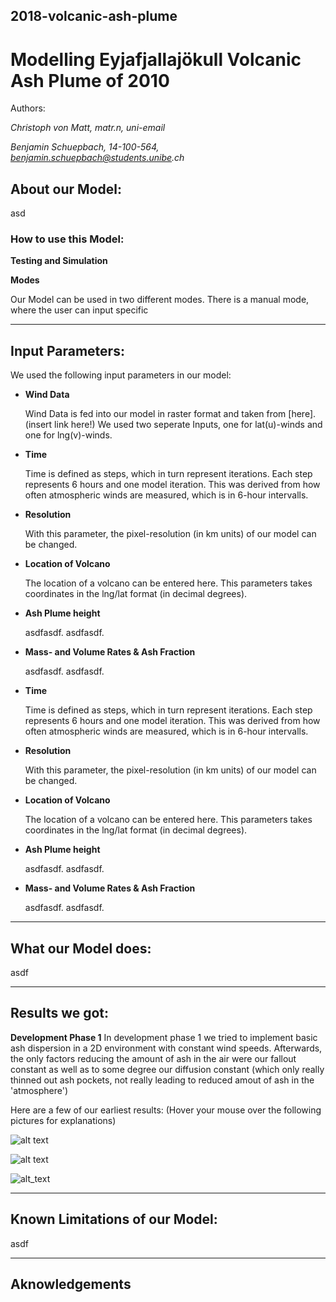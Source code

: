 ## 2018-volcanic-ash-plume

# Modelling Eyjafjallajökull Volcanic Ash Plume of 2010

Authors:

_Christoph von Matt, matr.n, uni-email_

_Benjamin Schuepbach, 14-100-564, benjamin.schuepbach@students.unibe.ch_


## About our Model:

asd

### How to use this Model:

**Testing and Simulation**

**Modes**

Our Model can be used in two different modes. There is a manual mode, where the user can input specific


---


## Input Parameters:
We used the following input parameters in our model:


+ **Wind Data**

   Wind Data is fed into our model in raster format and taken from [here].(insert link here!)
   We used two seperate Inputs, one for lat(u)-winds and one for lng(v)-winds.


+ **Time**

   Time is defined as steps, which in turn represent iterations. Each step represents 6 hours and one model iteration.
   This was derived from how often atmospheric winds are measured, which is in 6-hour intervalls.


+ **Resolution**

   With this parameter, the pixel-resolution (in km units) of our model can be changed.


+ **Location of Volcano**

   The location of a volcano can be entered here.
   This parameters takes coordinates in the lng/lat format (in decimal degrees).


+ **Ash Plume height**

   asdfasdf.
   asdfasdf.

+ **Mass- and Volume Rates & Ash Fraction**

   asdfasdf.
   asdfasdf.


+ **Time**

   Time is defined as steps, which in turn represent iterations. Each step represents 6 hours and one model iteration.
   This was derived from how often atmospheric winds are measured, which is in 6-hour intervalls.


+ **Resolution**

   With this parameter, the pixel-resolution (in km units) of our model can be changed.


+ **Location of Volcano**

   The location of a volcano can be entered here.
   This parameters takes coordinates in the lng/lat format (in decimal degrees).


+ **Ash Plume height**

   asdfasdf.
   asdfasdf.

+ **Mass- and Volume Rates & Ash Fraction**

   asdfasdf.
   asdfasdf.

---


## What our Model does:
asdf

---


## Results we got:
**Development Phase 1**
In development phase 1 we tried to implement basic ash dispersion in a 2D environment with constant wind speeds. 
Afterwards, the only factors reducing the amount of ash in the air were our fallout constant as well as to some degree our 
diffusion constant (which only really thinned out ash pockets, not really leading to reduced amout of ash in the 'atmosphere')


Here are a few of our earliest results:
(Hover your mouse over the following pictures for explanations)

![alt text](https://github.com/unibe-geodata-modelling/2018-volcanic-ash-plume/blob/master/mediaResources/testruns_GIFs/test.gif "First implementation, only mass transport, no diffusion, no fallout")

![alt text](https://github.com/unibe-geodata-modelling/2018-volcanic-ash-plume/blob/master/mediaResources/testruns_GIFs/test_3.gif "Same as first one, although with 4 ash-source pixels instead of 1")

![alt_text](https://github.com/unibe-geodata-modelling/2018-volcanic-ash-plume/blob/master/mediaResources/testruns_GIFs/Ashplume2.gif "Ash plume with implemented diffusion- and fallout coefficients")


---


## Known Limitations of our Model:
asdf


---


## Aknowledgements






